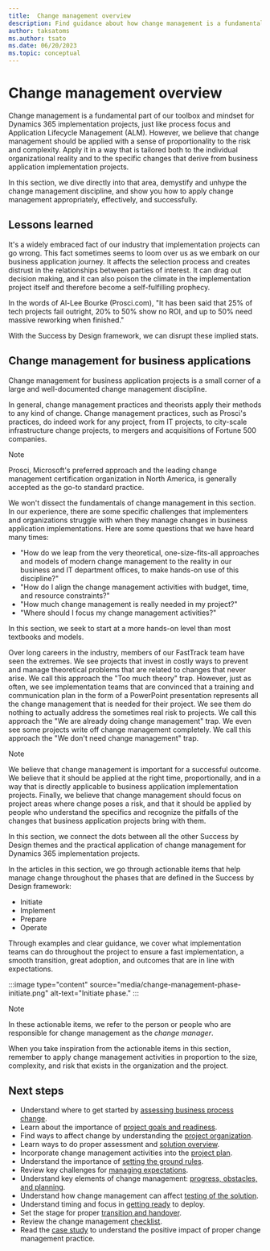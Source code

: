 ```yaml
---
title:  Change management overview
description: Find guidance about how change management is a fundamental part of the toolbox and mindset for Dynamics 365 implementations, just like process focus and Application Lifecycle Management (ALM). 
author: taksatoms
ms.author: tsato
ms.date: 06/20/2023
ms.topic: conceptual
---
```


# Change management overview

Change management is a fundamental part of our toolbox and mindset for Dynamics 365 implementation projects, just like process focus and Application Lifecycle Management (ALM). However, we believe that change management should be applied with a sense of proportionality to the risk and complexity. Apply it in a way that is tailored both to the individual organizational reality and to the specific changes that derive from business application implementation projects.

In this section, we dive directly into that area, demystify and unhype the change management discipline, and show you how to apply change management appropriately, effectively, and successfully.

## Lessons learned

It's a widely embraced fact of our industry that implementation projects can go wrong. This fact sometimes seems to loom over us as we embark on our business application journey. It affects the selection process and creates distrust in the relationships between parties of interest. It can drag out decision making, and it can also poison the climate in the implementation project itself and therefore become a self-fulfilling prophecy.

In the words of Al-Lee Bourke (Prosci.com), "It has been said that 25% of tech projects fail outright, 20% to 50% show no ROI, and up to 50% need massive reworking when finished."

With the Success by Design framework, we can disrupt these implied stats.

## Change management for business applications

Change management for business application projects is a small corner of a large and well-documented change management discipline.

In general, change management practices and theorists apply their methods to any kind of change. Change management practices, such as Prosci's practices, do indeed work for any project, from IT projects, to city-scale infrastructure change projects, to mergers and acquisitions of Fortune 500 companies.

> [!NOTE]
> Prosci, Microsoft's preferred approach and the leading change management certification organization in North America, is generally accepted as the go-to standard practice.

We won't dissect the fundamentals of change management in this section. In our experience, there are some specific challenges that implementers and organizations struggle with when they manage changes in business application implementations. Here are some questions that we have heard many times:

- "How do we leap from the very theoretical, one-size-fits-all approaches and models of modern change management to the reality in our business and IT department offices, to make hands-on use of this discipline?"
- "How do I align the change management activities with budget, time, and resource constraints?"
- "How much change management is really needed in my project?"
- "Where should I focus my change management activities?"

In this section, we seek to start at a more hands-on level than most textbooks and models.

Over long careers in the industry, members of our FastTrack team have seen the extremes. We see projects that invest in costly ways to prevent and manage theoretical problems that are related to changes that never arise. We call this approach the "Too much theory" trap. However, just as often, we see implementation teams that are convinced that a training and communication plan in the form of a PowerPoint presentation represents all the change management that is needed for their project. We see them do nothing to actually address the sometimes real risk to projects. We call this approach the "We are already doing change management" trap. We even see some projects write off change management completely. We call this approach the "We don't need change management" trap.

> [!NOTE]
> We believe that change management is important for a successful outcome. We believe that it should be applied at the right time, proportionally, and in a way that is directly applicable to business application implementation projects. Finally, we believe that change management should focus on project areas where change poses a risk, and that it should be applied by people who understand the specifics and recognize the pitfalls of the changes that business application projects bring with them.

In this section, we connect the dots between all the other Success by Design themes and the practical application of change management for Dynamics 365 implementation projects.

In the articles in this section, we go through actionable items that help manage change throughout the phases that are defined in the Success by Design framework:

- Initiate
- Implement
- Prepare
- Operate

Through examples and clear guidance, we cover what implementation teams can do throughout the project to ensure a fast implementation, a smooth transition, great adoption, and outcomes that are in line with expectations.

:::image type="content" source="media/change-management-phase-initiate.png" alt-text="Initiate phase." :::

> [!NOTE]
> In these actionable items, we refer to the person or people who are responsible for change management as the *change manager*.

When you take inspiration from the actionable items in this section, remember to apply change management activities in proportion to the size, complexity, and risk that exists in the organization and the project.

## Next steps

- Understand where to get started by [assessing business process change](change-management-assessing-business-process-change.md).
- Learn about the importance of [project goals and readiness](change-management-project-goals-readiness.md).
- Find ways to affect change by understanding the [project organization](change-management-project-organization.md).
- Learn ways to do proper assessment and [solution overview](change-management-solution-overiew.md).
- Incorporate change management activities into the [project plan](change-management-project-plan.md).
- Understand the importance of [setting the ground rules](change-management-set-ground-rules.md).
- Review key challenges for [managing expectations](change-management-manage-expectations.md).
- Understand key elements of change management: [progress, obstacles, and planning](change-management-progress-obstacles-planning.md).
- Understand how change management can affect [testing of the solution](change-management-test-solution.md).
- Understand timing and focus in [getting ready](change-management-get-ready.md) to deploy.
- Set the stage for proper [transition and handover](change-management-transition-handover.md).
- Review the change management [checklist](change-management-checklist.md).
- Read the [case study](change-management-case-study.md) to understand the positive impact of proper change management practice.
